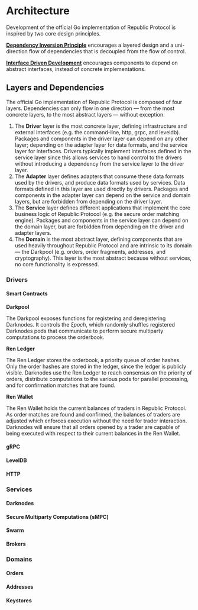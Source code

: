# Architecture

Development of the official Go implementation of Republic Protocol is inspired by two core design principles.

**[Dependency Inversion Principle](https://en.wikipedia.org/wiki/Dependency_inversion_principle)** encourages a layered design and a uni-direction flow of dependencies that is decoupled from the flow of control.

**[Interface Driven Development](https://en.wikipedia.org/wiki/Interface-based_programming)** encourages components to depend on abstract interfaces, instead of concrete implementations.

## Layers and Dependencies

The official Go implementation of Republic Protocol is composed of four layers. Dependencies can only flow in one direction — from the most concrete layers, to the most abstract layers — without exception.

1. The **Driver** layer is the most concrete layer, defining infrastructure and external interfaces (e.g. the command-line, http, grpc, and leveldb). Packages and components in the driver layer can depend on any other layer; depending on the adapter layer for data formats, and the service layer for interfaces. Drivers typically implement interfaces defined in the service layer since this allows services to hand control to the drivers without introducing a dependency from the service layer to the driver layer.
2. The **Adapter** layer defines adapters that consume these data formats used by the drivers, and produce data formats used by services. Data formats defined in this layer are used directly by drivers. Packages and components in the adapter layer can depend on the service and domain layers, but are forbidden from depending on the driver layer.
3. The **Service** layer defines different applications that implement the core business logic of Republic Protocol (e.g. the secure order matching engine). Packages and components in the service layer can depend on the domain layer, but are forbidden from depending on the driver and adapter layers.
4. The **Domain** is the most abstract layer, defining components that are used heavily throughout Republic Protocol and are intrinsic to its domain — the Darkpool (e.g. orders, order fragments, addresses, and cryptography). This layer is the most abstract because without services, no core functionality is expressed.

### Drivers

#### Smart Contracts

**Darkpool**

The Darkpool exposes functions for registering and deregistering Darknodes. It controls the *ξpoch*, which randomly shuffles registered Darknodes pods that communicate to perform secure multiparty computations to process the orderbook.

**Ren Ledger**

The Ren Ledger stores the orderbook, a priority queue of order hashes. Only the order hashes are stored in the ledger, since the ledger is publicly visible. Darknodes use the Ren Ledger to reach consensus on the priority of orders, distribute computations to the various pods for parallel processing, and for confirmation matches that are found.

**Ren Wallet**

The Ren Wallet holds the current balances of traders in Republic Protocol. As order matches are found and confirmed, the balances of traders are adjusted which enforces execution without the need for trader interaction. Darknodes will ensure that all orders opened by a trader are capable of being executed with respect to their current balances in the Ren Wallet.

#### gRPC

#### LevelDB

#### HTTP

### Services

#### Darknodes

#### Secure Multiparty Computations (sMPC)

#### Swarm

#### Brokers

### Domains

#### Orders

#### Addresses

#### Keystores